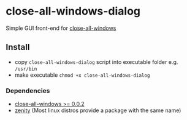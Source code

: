 close-all-windows-dialog
========================

Simple GUI front-end for [close-all-windows](https://github.com/vilnius-leopold/close-all-windows)


## Install
- copy `close-all-windows-dialog` script into executable folder e.g. `/usr/bin`
- make executable `chmod +x close-all-windows-dialog`

### Dependencies
- [close-all-windows >= 0.0.2](https://github.com/vilnius-leopold/close-all-windows)
- [zenity](https://wiki.gnome.org/Projects/Zenity) (Most linux distros provide a package with the same name)